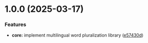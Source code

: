 # 1.0.0 (2025-03-17)


### Features

* **core:** implement multilingual word pluralization library ([e57430d](https://github.com/ElsiKora/Pluralizer/commit/e57430dd767e91a11e32705b8e2090eaf2c4a35d))
